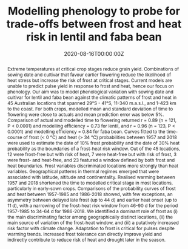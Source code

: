 ---
slug: "frost-and-heat-risk"
title: "Modelling phenology to probe for trade-offs between frost and heat
risk in lentil and faba bean"
authors:
- Lake L
- Chauhan Y
- Ojeda JJ
- Cossani M
- Thomas D
- Hayman P
- Sadras V
date: "2020-08-16T00:00:00Z"
doi: ""

# Schedule page publish date (NOT publication's date).
publishDate: "2020-08-16T00:00:00Z"

# Publication type.
# Legend: 0 = Uncategorized; 1 = Conference paper; 2 = Journal article;
# 3 = Preprint / Working Paper; 4 = Report; 5 = Book; 6 = Book section;
# 7 = Thesis; 8 = Patent
publication_types: ["2"]

# Publication name and optional abbreviated publication name.
publication: "European Journal of Agronomy"
publication_short: ""

abstract: Extreme temperatures at critical crop stages reduce grain yield. Combinations of sowing date and cultivar that favour earlier flowering reduce the likelihood of heat stress but increase the risk of frost at critical stages. Current models are unable to predict pulse yield in response to frost and heat, hence our focus on phenology. Our aim was to model phenological variation with sowing date and cultivar for lentil and faba bean against the climatic patterns of frost and heat in 45 Australian locations that spanned 29&deg;S - 41&deg;S, 11-340 m.a.s.l., and 1-423 km to the coast. For both crops, modelled mean and standard deviation of time to flowering were close to actuals and mean prediction error was below 5%. Comparison of actual and modelled time to flowering returned r = 0.89 (n = 121, P < 0.0001) and modelling efficiency = 0.73 for lentil, and r = 0.96 (n = 123, P < 0.0001) and modelling efficiency = 0.84 for faba bean. Curves fitted to the time-course of frost (< 0 &deg;C) and heat (> 34 &deg;C) probabilities between 1957 and 2018 were used to estimate the date of 10% frost probability and the date of 30% heat probability as the boundaries of a frost-heat risk window. Out of the 45 locations, 12 were frost-free but with risk of heat, 7 were heat-free but with risk of frost, 3 were frost- and heat-free, and 23 featured a window defined by both frost and heat boundaries. Frost variables discriminated locations more strongly than heat variables. Geographical patterns in thermal regimes emerged that were associated with latitude, altitude and continentality. Realised warming between 1957 and 2018 shortened the time to modelled critical stage in most locations, particularly in early-sown crops. Comparisons of the probability curves of frost and heat between 1957-1985 and 1986-2018 showed, with few exceptions, an asymmetry between delayed late frost (up to 44 d) and earlier heat onset (up to 11 d), with a narrowing of the frost-heat risk window from 46-90 d for the period 1957-1985 to 34-64 d for 1986-2018. We identified a dominant role of frost as (i) the main discriminating factor among geographically distinct locations, (ii) the main source of variation of the frost-heat window, and (iii) a putatively increased risk factor with climate change. Adaptation to frost is critical for pulses despite warming trends. Increased frost tolerance can directly improve yield and indirectly contribute to reduce risk of heat and drought later in the season.

# Summary. An optional shortened abstract.
summary: We model phenological variation with sowing date and cultivar for lentil and faba bean against the climatic patterns of frost and heat.

tags:
- Extreme temperatures
- Frost
- Australia
- Legumes
- Spatial heterogeneity
- Climate Change
- Crop Phenology
featured: true

url_pdf: ''
url_code: 'https://github.com/JJguri/Mapping-tools'
url_dataset: ''
url_poster: ''
url_project: ''
url_slides: ''
url_source: ''
url_video: ''

# Featured image
# To use, add an image named `featured.jpg/png` to your page's folder. 
image:
  caption: ''
  focal_point: ""
  preview_only: false

# Associated Projects (optional).
#   Associate this publication with one or more of your projects.
#   Simply enter your project's folder or file name without extension.
#   E.g. `internal-project` references `content/project/internal-project/index.md`.
#   Otherwise, set `projects: []`.
projects:
- []

# Slides (optional).
#   Associate this publication with Markdown slides.
#   Simply enter your slide deck's filename without extension.
#   E.g. `slides: "example"` references `content/slides/example/index.md`.
#   Otherwise, set `slides: ""`.
slides: example
---